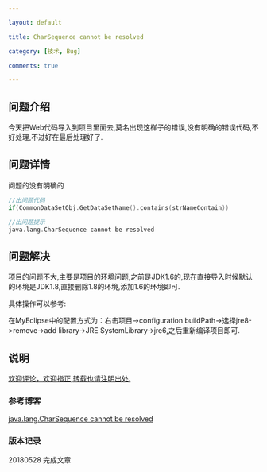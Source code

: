 ```yaml
---

layout: default

title: CharSequence cannot be resolved

category: [技术, Bug]

comments: true

---
```


## 问题介绍

今天把Web代码导入到项目里面去,莫名出现这样子的错误,没有明确的错误代码,不好处理,不过好在最后处理好了.

## 问题详情
问题的没有明确的
```c
//出问题代码
if(CommonDataSetObj.GetDataSetName().contains(strNameContain)) 

//出问题提示
java.lang.CharSequence cannot be resolved
```





## 问题解决

项目的问题不大,主要是项目的环境问题,之前是JDK1.6的,现在直接导入时候默认的环境是JDK1.8,直接删除1.8的环境,添加1.6的环境即可.

具体操作可以参考:

在MyEclipse中的配置方式为：右击项目->configuration buildPath->选择jre8->remove->add library->JRE SystemLibrary->jre6,之后重新编译项目即可.


## 说明

[欢迎评论，欢迎指正,转载也请注明出处.]()

### 参考博客

[java.lang.CharSequence cannot be resolved](https://www.cnblogs.com/wangpei/p/4730086.html)

### 版本记录

20180528 完成文章